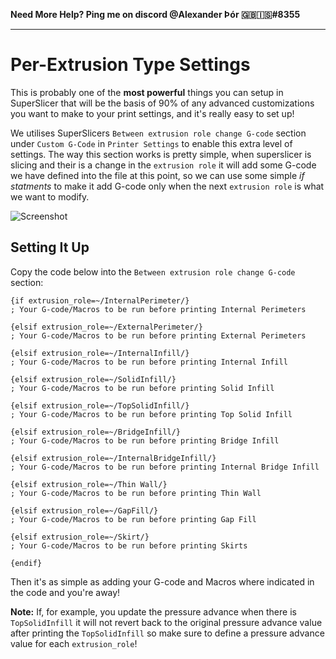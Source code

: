 **Need More Help? Ping me on discord @Alexander Þór 🇬🇧🇮🇸#8355**

------

# Per-Extrusion Type Settings

This is probably one of the **most powerful** things you can setup in SuperSlicer that will be the basis of 90% of any advanced customizations you want to make to your print settings, and it's really easy to set up!

We utilises SuperSlicers `Between extrusion role change G-code` section under `Custom G-Code` in `Printer Settings` to enable this extra level of settings. The way this section works is pretty simple, when superslicer is slicing and their is a change in the `extrusion role` it will add some G-code we have defined into the file at this point, so we can use some simple *if statments* to make it add G-code only when the next `extrusion role` is what we want to modify. 

![Screenshot]()

## Setting It Up

Copy the code below into the `Between extrusion role change G-code` section:
```
{if extrusion_role=~/InternalPerimeter/}
; Your G-code/Macros to be run before printing Internal Perimeters

{elsif extrusion_role=~/ExternalPerimeter/}
; Your G-code/Macros to be run before printing External Perimeters

{elsif extrusion_role=~/InternalInfill/}
; Your G-code/Macros to be run before printing Internal Infill

{elsif extrusion_role=~/SolidInfill/}
; Your G-code/Macros to be run before printing Solid Infill

{elsif extrusion_role=~/TopSolidInfill/}
; Your G-code/Macros to be run before printing Top Solid Infill

{elsif extrusion_role=~/BridgeInfill/}
; Your G-code/Macros to be run before printing Bridge Infill

{elsif extrusion_role=~/InternalBridgeInfill/}
; Your G-code/Macros to be run before printing Internal Bridge Infill

{elsif extrusion_role=~/Thin Wall/}
; Your G-code/Macros to be run before printing Thin Wall

{elsif extrusion_role=~/GapFill/}
; Your G-code/Macros to be run before printing Gap Fill

{elsif extrusion_role=~/Skirt/}
; Your G-code/Macros to be run before printing Skirts

{endif}
```

Then it's as simple as adding your G-code and Macros where indicated in the code and you're away!

**Note:** If, for example, you update the pressure advance when there is `TopSolidInfill` it will not revert back to the original pressure advance value after printing the `TopSolidInfill` so make sure to define a pressure advance value for each `extrusion_role`!
